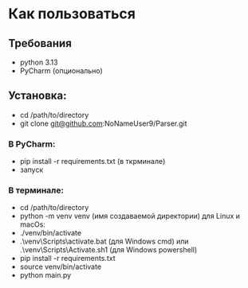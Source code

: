 # Как пользоваться
## Требования
- python 3.13
- PyCharm (опционально)
## Установка:
- cd /path/to/directory
- git clone git@github.com:NoNameUser9/Parser.git

### В PyCharm:
- pip install -r requirements.txt (в ткрминале)
- запуск

### В терминале:
- cd /path/to/directory
- python -m venv venv (имя создаваемой директории)
для Linux и macOs:
- ./venv/bin/activate
- .\venv\Scripts\activate.bat (для Windows cmd) или .\venv\Scripts\Activate.sh1 (для Windows powershell)
- pip install -r requirements.txt
- source venv/bin/activate
- python main.py
